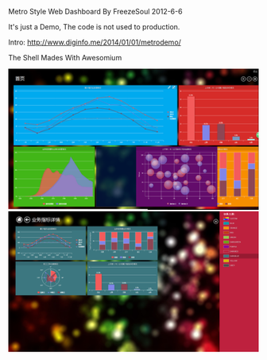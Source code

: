 Metro Style Web Dashboard By FreezeSoul 2012-6-6

It's just a Demo, The code is not used to production.

Intro: http://www.diginfo.me/2014/01/01/metrodemo/

The Shell Mades With Awesomium

<img src="2.png"/>
<br/>
<img src="1.png"/>
